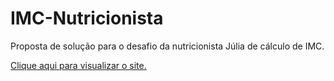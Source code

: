# IMC-Nutricionista
Proposta de solução para o desafio da nutricionista Júlia de cálculo de IMC.

<a href="https://lilithdportes.github.io/IMC-Nutricionista/" target="_blank">Clique aqui para visualizar o site.</a>
